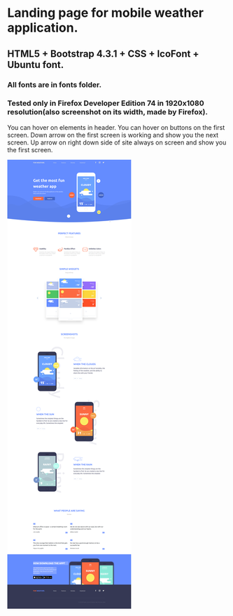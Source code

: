# Landing page for mobile weather application.
## HTML5 + Bootstrap 4.3.1 + CSS + IcoFont + Ubuntu font.
### All fonts are in fonts folder.
### Tested only in Firefox Developer Edition 74 in 1920x1080 resolution(also screenshot on its width, made by Firefox).

You can hover on elements in header.
You can hover on buttons on the first screen.
Down arrow on the first screen is working and show you the next screen.
Up arrow on right down side of site always on screen and show you the first screen.

![weater_app](/screenshot/Site_on_BS-by_3ipp0.png)
